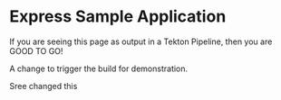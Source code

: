 # Express Sample Application

If you are seeing this page as output in a Tekton Pipeline, then you are GOOD TO GO!

A change to trigger the build for demonstration.

Sree changed this
